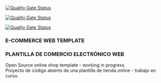 [![Quality Gate Status](https://sonarcloud.io/api/project_badges/measure?project=rpuigm_ecommercewebtemplate&metric=coverage)](https://sonarcloud.io/dashboard?id=rpuigm_ecommercewebtemplate)

[![Quality Gate Status](https://sonarcloud.io/api/project_badges/measure?project=rpuigm_ecommercewebtemplate&metric=bugs)](https://sonarcloud.io/dashboard?id=rpuigm_ecommercewebtemplate)

[![Quality Gate Status](https://sonarcloud.io/api/project_badges/measure?project=rpuigm_ecommercewebtemplate&metric=vulnerabilities)](https://sonarcloud.io/dashboard?id=rpuigm_ecommercewebtemplate)


### E-COMMERCE WEB TEMPLATE
### PLANTILLA DE COMERCIO ELECTRÓNICO WEB
<p>Open Source online shop template - working in progress<br>
Proyecto de código abierto de una plantilla de tienda online - trabajo en curso.<p>


